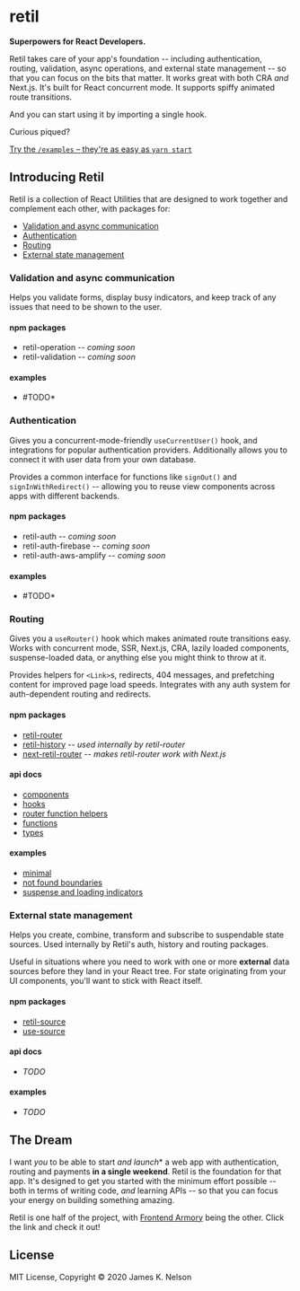 retil
=====

**Superpowers for React Developers.**

Retil takes care of your app's foundation -- including authentication, routing, validation, async operations, and external state management -- so that you can focus on the bits that matter. It works great with both CRA *and* Next.js. It's built for React concurrent mode. It supports spiffy animated route transitions.

And you can start using it by importing a single hook.

Curious piqued?

[Try the `/examples` &ndash; they're as easy as `yarn start`](./examples)


## Introducing Retil

Retil is a collection of React Utilities that are designed to work together and complement each other, with packages for:

- [Validation and async communication](#validation-and-async-communication)
- [Authentication](#authentication)
- [Routing](#routing)
- [External state management](#external-state-management)


### Validation and async communication

Helps you validate forms, display busy indicators, and keep track of any issues that need to be shown to the user.

#### npm packages

- retil-operation -- *coming soon*
- retil-validation -- *coming soon*

#### examples

- #TODO*


### Authentication

Gives you a concurrent-mode-friendly `useCurrentUser()` hook, and integrations for popular authentication providers. Additionally allows you to connect it with user data from your own database.

Provides a common interface for functions like `signOut()` and `signInWithRedirect()` -- allowing you to reuse view components across apps with different backends.

#### npm packages

- retil-auth -- *coming soon*
- retil-auth-firebase -- *coming soon*
- retil-auth-aws-amplify -- *coming soon*

#### examples

- #TODO*


### Routing

Gives you a `useRouter()` hook which makes animated route transitions easy. Works with concurrent mode, SSR, Next.js, CRA, lazily loaded components, suspense-loaded data, or anything else you might think to throw at it.

Provides helpers for `<Link>`s, redirects, 404 messages, and prefetching content for improved page load speeds. Integrates with any auth system for auth-dependent routing and redirects.

#### npm packages

- [retil-router](./packages/retil-router)
- [retil-history](./packages/retil-history) -- *used internally by retil-router*
- [next-retil-router](./packages/retil-router-next) -- *makes retil-router work with Next.js*

#### api docs

- [components](/docs/router-api.md#components)
- [hooks](/docs/router-api.md#hooks)
- [router function helpers](/docs/router-api.md#router-function-helpers)
- [functions](/docs/router-api.md#functions)
- [types](/docs/router-api.md#types)


#### examples

- [minimal](./examples/router-minimal)
- [not found boundaries](./examples/router-not-found-boundary)
- [suspense and loading indicators](./examples/router-suspense-loading-indicators)


### External state management

Helps you create, combine, transform and subscribe to suspendable state sources. Used internally by Retil's auth, history and routing packages.

Useful in situations where you need to work with one or more **external** data sources before they land in your React tree. For state originating from your UI components, you'll want to stick with React itself.

#### npm packages

- [retil-source](./packages/retil-source)
- [use-source](./packages/use-source)

#### api docs

- *TODO*

#### examples

- *TODO*



## The Dream

I want *you* to be able to start *and launch** a web app with authentication, routing and payments **in a single weekend**. Retil is the foundation for that app. It's designed to get you started with the minimum effort possible -- both in terms of writing code, *and* learning APIs -- so that you can focus your energy on building something amazing.

Retil is one half of the project, with [Frontend Armory](https://frontarm.com) being the other. Click the link and check it out!


## License

MIT License, Copyright &copy; 2020 James K. Nelson
